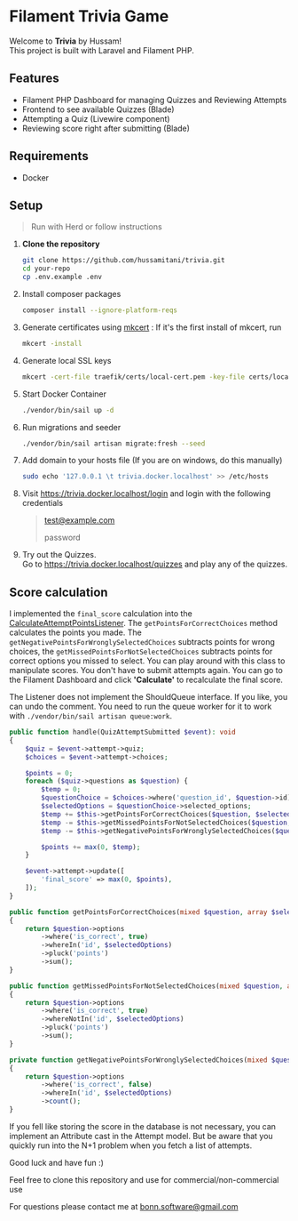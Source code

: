# Filament Trivia Game

Welcome to **Trivia** by Hussam!  
This project is built with Laravel and Filament PHP.

## Features

- Filament PHP Dashboard for managing Quizzes and Reviewing Attempts
- Frontend to see available Quizzes (Blade)
- Attempting a Quiz (Livewire component)
- Reviewing score right after submitting (Blade)

## Requirements

- Docker

## Setup

> Run with Herd or follow instructions

1. **Clone the repository**
   ```sh
   git clone https://github.com/hussamitani/trivia.git
   cd your-repo
   cp .env.example .env
   ```
2. Install composer packages
   ```sh
   composer install --ignore-platform-reqs
   ```
3. Generate certificates using [mkcert](https://github.com/FiloSottile/mkcert) :
   If it's the first install of mkcert, run
   ```sh
   mkcert -install
   ```
4. Generate local SSL keys
   ```sh
   mkcert -cert-file traefik/certs/local-cert.pem -key-file certs/local-key.pem "trivia.docker.localhost"
   ```
5. Start Docker Container
   ```sh
   ./vendor/bin/sail up -d
   ```
6. Run migrations and seeder
   ```sh
   ./vendor/bin/sail artisan migrate:fresh --seed
   ```
7. Add domain to your hosts file (If you are on windows, do this manually)
   ```sh
   sudo echo '127.0.0.1 \t trivia.docker.localhost' >> /etc/hosts
   ```
8. Visit https://trivia.docker.localhost/login and login with the following credentials
   > test@example.com
   >
   > password
9. Try out the Quizzes.  
   Go to https://trivia.docker.localhost/quizzes and play any of the quizzes.

## Score calculation
I implemented the `final_score` calculation into the [CalculateAttemptPointsListener](app/Listeners/CalculateAttemptPointsListener.php).
The `getPointsForCorrectChoices` method calculates the points you made. The `getNegativePointsForWronglySelectedChoices` subtracts points for wrong choices, the `getMissedPointsForNotSelectedChoices` subtracts points for correct options you missed to select. You can play around with this class to manipulate scores. You don't have to submit attempts again. You can go to the Filament Dashboard and click **'Calculate'** to recalculate the final score.

The Listener does not implement the ShouldQueue interface. If you like, you can undo the comment. You need to run the queue worker for it to work with `./vendor/bin/sail artisan queue:work`.
```php
public function handle(QuizAttemptSubmitted $event): void
{
    $quiz = $event->attempt->quiz;
    $choices = $event->attempt->choices;

    $points = 0;
    foreach ($quiz->questions as $question) {
        $temp = 0;
        $questionChoice = $choices->where('question_id', $question->id)->first();
        $selectedOptions = $questionChoice->selected_options;
        $temp += $this->getPointsForCorrectChoices($question, $selectedOptions);
        $temp -= $this->getMissedPointsForNotSelectedChoices($question, $selectedOptions);
        $temp -= $this->getNegativePointsForWronglySelectedChoices($question, $selectedOptions);

        $points += max(0, $temp);
    }

    $event->attempt->update([
        'final_score' => max(0, $points),
    ]);
}

public function getPointsForCorrectChoices(mixed $question, array $selectedOptions): mixed
{
    return $question->options
        ->where('is_correct', true)
        ->whereIn('id', $selectedOptions)
        ->pluck('points')
        ->sum();
}

public function getMissedPointsForNotSelectedChoices(mixed $question, array $selectedOptions): mixed
{
    return $question->options
        ->where('is_correct', true)
        ->whereNotIn('id', $selectedOptions)
        ->pluck('points')
        ->sum();
}

private function getNegativePointsForWronglySelectedChoices(mixed $question, array $selectedOptions)
{
    return $question->options
        ->where('is_correct', false)
        ->whereIn('id', $selectedOptions)
        ->count();
}
```
If you fell like storing the score in the database is not necessary, you can implement an Attribute cast in the Attempt model.
But be aware that you quickly run into the N+1 problem when you fetch a list of attempts.

Good luck and have fun :)

Feel free to clone this repository and use for commercial/non-commercial use

For questions please contact me at bonn.software@gmail.com
